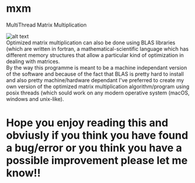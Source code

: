 # mxm
MultiThread Matrix Multiplication

![alt text](http://minefree.altervista.org/mxm.gif)<br>
Optimized matrix multiplication can also be done using BLAS libraries (which are written in fortran, a mathematical-scientific language which has different memory structures that allow a particular kind of optimization in dealing with matrices.<br>By the way this programme is meant to be a machine independant version of the software and because of the fact that BLAS is pretty hard to install and also pretty machine/hardware dependant I've preferred to create my own version of the optimized matrix multiplication algorithm/program using posix threads (which sould work on any modern operative system (macOS, windows and unix-like).
# Hope you enjoy reading this and obviusly if you think you have found a bug/error or you think you have a possible improvement please let me know!!
